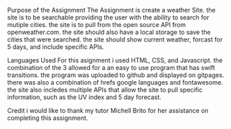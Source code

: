 Purpose of the Assignment
The Assignment is create a weather Site. the site is to be searchable providing the user with the ability to search for mutiple cities. the site is to pull from the open source API from openweather.com. the site should also have a local storage to save the cities that were searched. the site should show current weather, forcast for 5 days, and include specific APIs.  


Languages Used
For this asignment i used HTML, CSS, and Javascript. the combination of the 3 allowed for a an easy to use program that has swift transitions. the program was uploaded to github and displayed on gitpages. there was also a combination of hrefs google languages and fontawesome. the site also incledes multiple APIs that allow the site to pull specific information, such as the UV index and 5 day forecast.

Credit
i would like to thank my tutor Michell Brito for her assistance on completing this assignment.